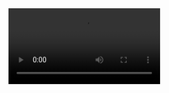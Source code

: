 <video autoplay loop>
  <source src="https://www.youtube.com/embed/PNkLthUdQus?autoplay=1&loop=1" type="video/mp4">
</video>
